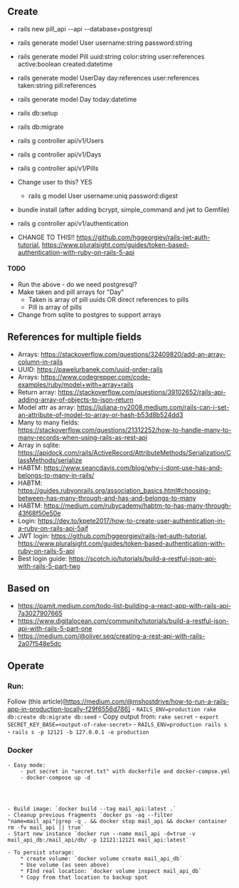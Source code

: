 ## Create

- rails new pill_api --api --database=postgresql
- rails generate model User username:string password:string
- rails generate model Pill uuid:string color:string user:references active:boolean created:datetime
- rails generate model UserDay day:references user:references taken:string pill:references
- rails generate model Day today:datetime

- rails db:setup
- rails db:migrate

- rails g controller api/v1/Users
- rails g controller api/v1/Days
- rails g controller api/v1/Pills

- Change user to this? YES
    - rails g model User username:uniq password:digest

- bundle install (after adding bcrypt, simple_command and jwt to Gemfile)
- rails g controller api/v1/authentication

- CHANGE TO THIS!! https://github.com/hggeorgiev/rails-jwt-auth-tutorial, https://www.pluralsight.com/guides/token-based-authentication-with-ruby-on-rails-5-api

#### TODO
- Run the above - do we need postgresql?
- Make taken and pill arrays for "Day"
    - Taken is array of pill uuids OR direct references to pills
    - Pill is array of pills
- Change from sqlite to postgres to support arrays

## References for multiple fields
- Arrays: https://stackoverflow.com/questions/32409820/add-an-array-column-in-rails
- UUID: https://pawelurbanek.com/uuid-order-rails
- Arrays: https://www.codegrepper.com/code-examples/ruby/model+with+array+rails
- Return array: https://stackoverflow.com/questions/39102652/rails-api-adding-array-of-objects-to-json-return
- Model attr as array: https://juliana-ny2008.medium.com/rails-can-i-set-an-attribute-of-model-to-array-or-hash-b53d8b524dd3
- Many to many fields: https://stackoverflow.com/questions/21312252/how-to-handle-many-to-many-records-when-using-rails-as-rest-api
- Array in sqlite: https://apidock.com/rails/ActiveRecord/AttributeMethods/Serialization/ClassMethods/serialize
- HABTM: https://www.seancdavis.com/blog/why-i-dont-use-has-and-belongs-to-many-in-rails/
- HABTM: https://guides.rubyonrails.org/association_basics.html#choosing-between-has-many-through-and-has-and-belongs-to-many
- HABTM: https://medium.com/rubycademy/habtm-to-has-many-through-43f68f50e50e
- Login: https://dev.to/kpete2017/how-to-create-user-authentication-in-a-ruby-on-rails-api-5ajf
- JWT login: https://github.com/hggeorgiev/rails-jwt-auth-tutorial, https://www.pluralsight.com/guides/token-based-authentication-with-ruby-on-rails-5-api
- Best login guide: https://scotch.io/tutorials/build-a-restful-json-api-with-rails-5-part-two

## Based on
- https://pamit.medium.com/todo-list-building-a-react-app-with-rails-api-7a3027907665
- https://www.digitalocean.com/community/tutorials/build-a-restful-json-api-with-rails-5-part-one
- https://medium.com/@oliver.seq/creating-a-rest-api-with-rails-2a07f548e5dc

## Operate


### Run:
Follow (this article)[https://medium.com/@mshostdrive/how-to-run-a-rails-app-in-production-locally-f29f6556d786]
	- `RAILS_ENV=production rake db:create db:migrate db:seed`
	- Copy output from: `rake secret`
	- `export SECRET_KEY_BASE=<output-of-rake-secret>`
	- `RAILS_ENV=production rails s`
	- `rails s -p 12121 -b 127.0.0.1 -e production`

### Docker

	- Easy mode:
		- put secret in "secret.txt" with dockerfile and docker-compse.yml
		- docker-compose up -d	


	
	
	- Build image: `docker build --tag mail_api:latest .`
	- Cleanup previous fragments `docker ps -aq --filter "name=mail_api"|grep -q . && docker stop mail_api && docker container rm -fv mail_api || true`
	- Start new instance `docker run --name mail_api -d=true -v mail_api_db:/mail_api/db/ -p 12121:12121 mail_api:latest`

	- To persist storage:
		* create volume: `docker volume create mail_api_db`
		* Use volume (as seen above)
		* FInd real location: `docker volume inspect mail_api_db`
		* Copy from that location to backup spot
